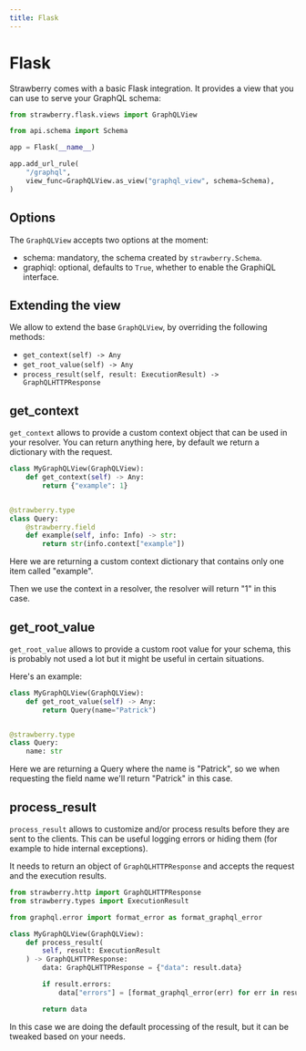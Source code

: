 ```yaml
---
title: Flask
---
```


# Flask

Strawberry comes with a basic Flask integration. It provides a view that you can
use to serve your GraphQL schema:

```python
from strawberry.flask.views import GraphQLView

from api.schema import Schema

app = Flask(__name__)

app.add_url_rule(
    "/graphql",
    view_func=GraphQLView.as_view("graphql_view", schema=Schema),
)
```

## Options

The `GraphQLView` accepts two options at the moment:

- schema: mandatory, the schema created by `strawberry.Schema`.
- graphiql: optional, defaults to `True`, whether to enable the GraphiQL
  interface.

## Extending the view

We allow to extend the base `GraphQLView`, by overriding the following methods:

- `get_context(self) -> Any`
- `get_root_value(self) -> Any`
- `process_result(self, result: ExecutionResult) -> GraphQLHTTPResponse`

## get_context

`get_context` allows to provide a custom context object that can be used in your
resolver. You can return anything here, by default we return a dictionary with
the request.

```python
class MyGraphQLView(GraphQLView):
    def get_context(self) -> Any:
        return {"example": 1}


@strawberry.type
class Query:
    @strawberry.field
    def example(self, info: Info) -> str:
        return str(info.context["example"])
```

Here we are returning a custom context dictionary that contains only one item
called "example".

Then we use the context in a resolver, the resolver will return "1" in this
case.

## get_root_value

`get_root_value` allows to provide a custom root value for your schema, this is
probably not used a lot but it might be useful in certain situations.

Here's an example:

```python
class MyGraphQLView(GraphQLView):
    def get_root_value(self) -> Any:
        return Query(name="Patrick")


@strawberry.type
class Query:
    name: str
```

Here we are returning a Query where the name is "Patrick", so we when requesting
the field name we'll return "Patrick" in this case.

## process_result

`process_result` allows to customize and/or process results before they are sent
to the clients. This can be useful logging errors or hiding them (for example to
hide internal exceptions).

It needs to return an object of `GraphQLHTTPResponse` and accepts the request
and the execution results.

```python
from strawberry.http import GraphQLHTTPResponse
from strawberry.types import ExecutionResult

from graphql.error import format_error as format_graphql_error

class MyGraphQLView(GraphQLView):
    def process_result(
        self, result: ExecutionResult
    ) -> GraphQLHTTPResponse:
        data: GraphQLHTTPResponse = {"data": result.data}

        if result.errors:
            data["errors"] = [format_graphql_error(err) for err in result.errors]

        return data
```

In this case we are doing the default processing of the result, but it can be
tweaked based on your needs.
